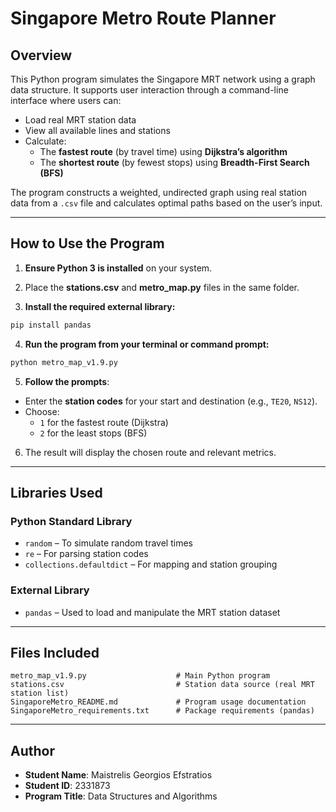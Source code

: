 
# Singapore Metro Route Planner

## Overview

This Python program simulates the Singapore MRT network using a graph data structure. It supports user interaction through a command-line interface where users can:
- Load real MRT station data
- View all available lines and stations
- Calculate:
  - The **fastest route** (by travel time) using **Dijkstra’s algorithm**
  - The **shortest route** (by fewest stops) using **Breadth-First Search (BFS)**

The program constructs a weighted, undirected graph using real station data from a `.csv` file and calculates optimal paths based on the user’s input.

---

## How to Use the Program

1. **Ensure Python 3 is installed** on your system.

2. Place the **stations.csv** and **metro_map.py** files in the same folder.

3. **Install the required external library:**

```bash
pip install pandas
```

4. **Run the program from your terminal or command prompt:**

```bash
python metro_map_v1.9.py
```

5. **Follow the prompts**:
- Enter the **station codes** for your start and destination (e.g., `TE20`, `NS12`).
- Choose:
  - `1` for the fastest route (Dijkstra)
  - `2` for the least stops (BFS)

6. The result will display the chosen route and relevant metrics.

---

## Libraries Used

### Python Standard Library
- `random` – To simulate random travel times
- `re` – For parsing station codes
- `collections.defaultdict` – For mapping and station grouping

### External Library
- `pandas` – Used to load and manipulate the MRT station dataset

---

## Files Included

```
metro_map_v1.9.py                    # Main Python program
stations.csv                         # Station data source (real MRT station list)
SingaporeMetro_README.md             # Program usage documentation
SingaporeMetro_requirements.txt      # Package requirements (pandas)
```

---

## Author
- **Student Name**: Maistrelis Georgios Efstratios  
- **Student ID**: 2331873  
- **Program Title**: Data Structures and Algorithms
